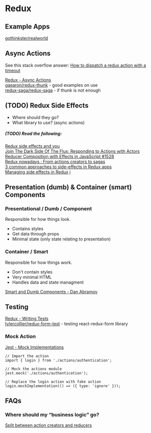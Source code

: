 # Redux

## Example Apps

[gothinkster/realworld][4]  

## Async Actions

See this stack overflow answer: [How to dispatch a redux action with a timeout][1]

[Redux - Async Actions](https://redux.js.org/advanced/async-actions)  
[gaearon/redux-thunk](https://github.com/gaearon/redux-thunk) - good examples on use  
[redux-saga/redux-saga](https://github.com/redux-saga/redux-saga) - if thunk is not enough  

## (TODO) Redux Side Effects

* Where should they go?
* What library to use? (async actions)

##### (TODO) Read the following:

[Redux side effects and you](https://medium.com/javascript-and-opinions/redux-side-effects-and-you-66f2e0842fc3)  
[Join The Dark Side Of The Flux: Responding to Actions with Actors](http://jamesknelson.com/join-the-dark-side-of-the-flux-responding-to-actions-with-actors/)  
[Reducer Composition with Effects in JavaScript #1528](https://github.com/reactjs/redux/issues/1528)  
[Redux nowadays : From actions creators to sagas](https://riad.blog/2015/12/28/redux-nowadays-from-actions-creators-to-sagas/)  
[3 common approaches to side-effects in Redux apps](https://goshakkk.name/redux-side-effect-approaches/)  
[Managing side effects in Redux](https://ricostacruz.com/til/redux-side-effects)  j

## Presentation (dumb) & Container (smart) Components

### Presentational / Dumb / Component

Responsible for how things look.

- Contains styles
- Get data through props
- Minimal state (only state relating to presentation)


### Container / Smart

Responsible for how things work.

- Don't contain styles
- Very minimal HTML
- Handles data and state managment

[Smart and Dumb Components - Dan Abramov](https://medium.com/@dan_abramov/smart-and-dumb-components-7ca2f9a7c7d0)

## Testing

[Redux - Writing Tests][2]  
[tylercollier/redux-form-test][5] - testing react-redux-form library  

### Mock Action

[Jest - Mock Implementations][3]

```
// Import the action
import { login } from './actions/authentication';

// Mock the actions module
jest.mock('./actions/authentication');

// Replace the login action with fake action
login.mockImplementation(() => ({ type: 'ignore' }));
```

## FAQs

### Where should my “business logic” go?

[Split between action creators and reducers](https://redux.js.org/faq/code-structure#how-should-i-split-my-logic-between-reducers-and-action-creators-where-should-my-"business-logic"-go)


[1]: https://stackoverflow.com/questions/35411423/how-to-dispatch-a-redux-action-with-a-timeout/35415559#35415559
[2]: https://github.com/reactjs/redux/blob/master/docs/recipes/WritingTests.md
[3]: https://facebook.github.io/jest/docs/en/mock-functions.html#mock-implementations
[4]: https://github.com/gothinkster/realworld
[5]: https://github.com/tylercollier/redux-form-test
